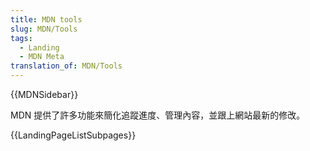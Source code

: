 ```yaml
---
title: MDN tools
slug: MDN/Tools
tags:
  - Landing
  - MDN Meta
translation_of: MDN/Tools
---
```

{{MDNSidebar}}

MDN 提供了許多功能來簡化追蹤進度、管理內容，並跟上網站最新的修改。

{{LandingPageListSubpages}}
